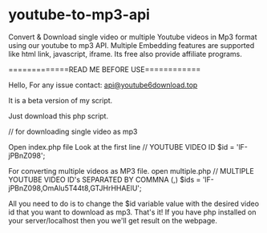 # youtube-to-mp3-api
Convert &amp; Download single video or multiple Youtube videos in Mp3 format using our youtube to mp3 API. Multiple Embedding features are supported like html link, javascript, iframe. Its free also provide affiliate programs.

=============READ ME BEFORE USE============

Hello,
For any issue contact: api@youtube6download.top

It is a beta version of my script.

Just download this php script.

// for downloading single video as mp3

Open index.php file
Look at the first line
// YOUTUBE VIDEO ID
$id = 'lF-jPBnZ098';

For converting multiple videos as MP3 file.
open multiple.php
// MULTIPLE YOUTUBE VIDEO ID's SEPARATED BY COMMNA (,)
$ids = 'lF-jPBnZ098,OmAlu5T44t8,GTJHrHHAElU';

All you need to do is to change the $id variable value with the desired video id that you want to download as mp3.
That's it!
If you have php installed on your server/localhost then you we'll get result on the webpage. 
